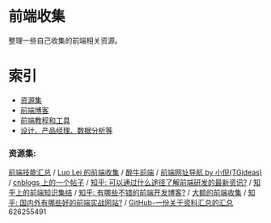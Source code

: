 # 前端收集
整理一些自己收集的前端相关资源。

# 索引
- [资源集](###资源集)
- [前端博客](collection-of-front-end-blogs/README.md)
- [前端教程和工具](collection-of-tutorial-and-tool/README.md)
- [设计、产品经理、数据分析等](collection-of-design-and-others/README.md)


### 资源集:
[前端技能汇总](https://github.com/JacksonTian/fks) / [Luo Lei 的前端收集](https://github.com/foru17/front-end-collect) / [醉牛前端](http://f2er.club/) /  [前端网址导航 by 小倪(TGideas)](http://www.whycss.com/) / [cnblogs 上的一个帖子](http://www.cnblogs.com/jingangel/archive/2012/06/16/2551535.html) / [知乎: 可以通过什么途径了解前端研发的最新资讯?](http://www.zhihu.com/question/29940477/answer/46269351) / [知乎上的前端知识集结](http://www.zhihu.com/question/20246142) / [知乎: 有哪些不错的前端开发博客?](http://www.zhihu.com/question/19951193) / [大额的前端收集](http://www.cnblogs.com/skylar/p/front-end-resource-javascript.html) / [知乎: 国内外有哪些好的前端实战网站?](http://www.zhihu.com/question/21034316) / [GitHub-一份关于资料汇总的汇总](https://github.com/justjavac/awesome-awesomeness-zh_CN) 626255491

















